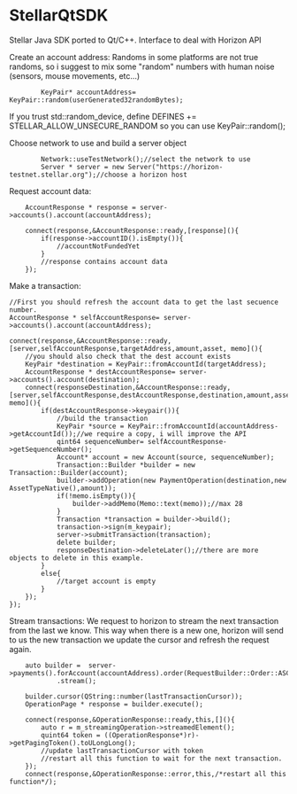 # StellarQtSDK
Stellar Java SDK ported to Qt/C++. Interface to deal with Horizon API



Create an account address:
Randoms in some platforms are not true randoms, so i suggest to mix some "random" numbers with human noise (sensors, mouse movements, etc...)

            KeyPair* accountAddress= KeyPair::random(userGenerated32randomBytes);
            
If you trust std::random_device, define DEFINES += STELLAR_ALLOW_UNSECURE_RANDOM so you can use KeyPair::random();
            
Choose network to use and build a server object

            Network::useTestNetwork();//select the network to use
            Server * server = new Server("https://horizon-testnet.stellar.org");//choose a horizon host
            
Request account data:

        AccountResponse * response = server->accounts().account(accountAddress);

        connect(response,&AccountResponse::ready,[response](){
            if(response->accountID().isEmpty()){
                //accountNotFundedYet
            }
            //response contains account data
        });
Make a transaction:

    //First you should refresh the account data to get the last secuence number.
    AccountResponse * selfAccountResponse= server->accounts().account(accountAddress);

    connect(response,&AccountResponse::ready,[server,selfAccountResponse,targetAddress,amount,asset, memo](){
        //you should also check that the dest account exists
        KeyPair *destination = KeyPair::fromAccountId(targetAddress);
        AccountResponse * destAccountResponse= server->accounts().account(destination);
        connect(responseDestination,&AccountResponse::ready,[server,selfAccountResponse,destAccountResponse,destination,amount,asset, memo](){
            if(destAccountResponse->keypair()){
                //build the transaction
                KeyPair *source = KeyPair::fromAccountId(accountAddress->getAccountId());//we require a copy, i will improve the API
                qint64 sequenceNumber= selfAccountResponse->getSequenceNumber();
                Account* account = new Account(source, sequenceNumber);
                Transaction::Builder *builder = new Transaction::Builder(account);
                builder->addOperation(new PaymentOperation(destination,new AssetTypeNative(),amount));
                if(!memo.isEmpty()){
                    builder->addMemo(Memo::text(memo));//max 28
                }
                Transaction *transaction = builder->build();
                transaction->sign(m_keypair);
                server->submitTransaction(transaction);
                delete builder;
                responseDestination->deleteLater();//there are more objects to delete in this example.
            }
            else{
                //target account is empty
            }
        });
    });
    
    
Stream transactions: We request to horizon to stream the next transaction from the last we know. This way when there is a new one, horizon will send to us the new transaction we update the cursor and refresh the request again.

        auto builder =  server->payments().forAccount(accountAddress).order(RequestBuilder::Order::ASC).limit(1)
                .stream();

        builder.cursor(QString::number(lastTransactionCursor));
        OperationPage * response = builder.execute();

        connect(response,&OperationResponse::ready,this,[](){
            auto r = m_streamingOperation->streamedElement();
            quint64 token = ((OperationResponse*)r)->getPagingToken().toULongLong();
            //update lastTransactionCursor with token
            //restart all this function to wait for the next transaction.
        });
        connect(response,&OperationResponse::error,this,/*restart all this function*/);

